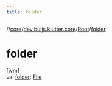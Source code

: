 ```yaml
---
title: folder
---
```

//[core](../../../index.html)/[dev.buijs.klutter.core](../index.html)/[Root](index.html)/[folder](folder.html)



# folder



[jvm]\
val [folder](folder.html): [File](https://docs.oracle.com/javase/8/docs/api/java/io/File.html)




